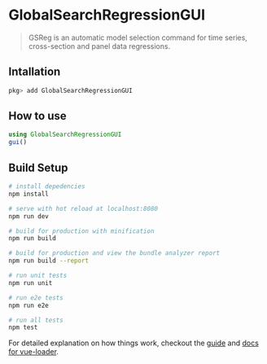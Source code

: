 # GlobalSearchRegressionGUI
> GSReg is an automatic model selection command for time series, cross-section and panel data regressions. 

## Intallation
``` julia
pkg> add GlobalSearchRegressionGUI
```

## How to use
``` julia
using GlobalSearchRegressionGUI
gui()
```

## Build Setup

``` bash
# install depedencies
npm install

# serve with hot reload at localhost:8080
npm run dev

# build for production with minification
npm run build

# build for production and view the bundle analyzer report
npm run build --report

# run unit tests
npm run unit

# run e2e tests
npm run e2e

# run all tests
npm test
```

For detailed explanation on how things work, checkout the [guide](http://vuejs-templates.github.io/webpack/) and [docs for vue-loader](http://vuejs.github.io/vue-loader).
